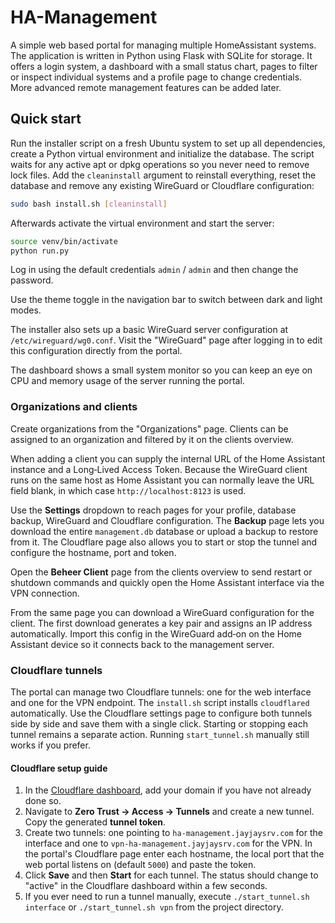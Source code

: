 # HA-Management

A simple web based portal for managing multiple HomeAssistant systems. The application is written in Python using Flask with SQLite for storage. It offers a login system, a dashboard with a small status chart, pages to filter or inspect individual systems and a profile page to change credentials. More advanced remote management features can be added later.

## Quick start

Run the installer script on a fresh Ubuntu system to set up all dependencies, create a Python virtual environment and initialize the database. The script waits for any active apt or dpkg operations so you never need to remove lock files.  Add the `cleaninstall` argument to reinstall everything, reset the database and remove any existing WireGuard or Cloudflare configuration:

```bash
sudo bash install.sh [cleaninstall]
```

Afterwards activate the virtual environment and start the server:

```bash
source venv/bin/activate
python run.py
```

Log in using the default credentials `admin` / `admin` and then change the password.

Use the theme toggle in the navigation bar to switch between dark and light modes.

The installer also sets up a basic WireGuard server configuration at `/etc/wireguard/wg0.conf`. Visit the "WireGuard" page after logging in to edit this configuration directly from the portal.

The dashboard shows a small system monitor so you can keep an eye on CPU and memory usage of the server running the portal.

### Organizations and clients

Create organizations from the "Organizations" page. Clients can be assigned to an organization and filtered by it on the clients overview.

When adding a client you can supply the internal URL of the Home Assistant instance and a Long‑Lived Access Token. Because the WireGuard client runs on the same host as Home Assistant you can normally leave the URL field blank, in which case `http://localhost:8123` is used.

Use the **Settings** dropdown to reach pages for your profile, database backup, WireGuard and Cloudflare configuration. The **Backup** page lets you download the entire `management.db` database or upload a backup to restore from it. The Cloudflare page also allows you to start or stop the tunnel and configure the hostname, port and token.

Open the **Beheer Client** page from the clients overview to send restart or shutdown commands and quickly open the Home Assistant interface via the VPN connection.

From the same page you can download a WireGuard configuration for the client. The first download generates a key pair and assigns an IP address automatically. Import this config in the WireGuard add‑on on the Home Assistant device so it connects back to the management server.

### Cloudflare tunnels

The portal can manage two Cloudflare tunnels: one for the web interface and one for the VPN endpoint. The `install.sh` script installs `cloudflared` automatically. Use the Cloudflare settings page to configure both tunnels side by side and save them with a single click. Starting or stopping each tunnel remains a separate action. Running `start_tunnel.sh` manually still works if you prefer.

#### Cloudflare setup guide

1. In the [Cloudflare dashboard](https://dash.cloudflare.com/), add your domain if you have not already done so.
2. Navigate to **Zero Trust → Access → Tunnels** and create a new tunnel. Copy the generated **tunnel token**.
3. Create two tunnels: one pointing to `ha-management.jayjaysrv.com` for the interface and one to `vpn-ha-management.jayjaysrv.com` for the VPN. In the portal's Cloudflare page enter each hostname, the local port that the web portal listens on (default `5000`) and paste the token.
4. Click **Save** and then **Start** for each tunnel. The status should change to "active" in the Cloudflare dashboard within a few seconds.
5. If you ever need to run a tunnel manually, execute `./start_tunnel.sh interface` or `./start_tunnel.sh vpn` from the project directory.
